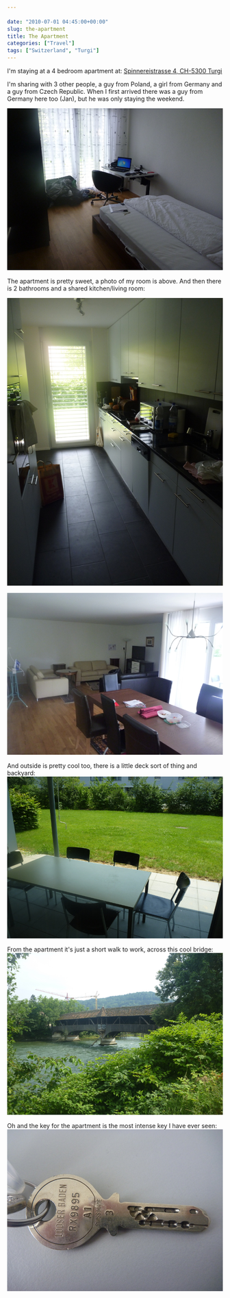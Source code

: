 ```yaml
---

date: "2010-07-01 04:45:00+00:00"
slug: the-apartment
title: The Apartment
categories: ["Travel"]
tags: ["Switzerland", "Turgi"]
---
```



I'm staying at a 4 bedroom apartment at: [Spinnereistrasse 4, CH-5300 Turgi](https://goo.gl/maps/dyhCfB9MG2F2)

I'm sharing with 3 other people, a guy from Poland, a girl from Germany and a guy from Czech Republic. When I first arrived there was a guy from Germany here too (Jan), but he was only staying the weekend.

![Room](p1010730.jpg)

The apartment is pretty sweet, a photo of my room is above. And then there is 2 bathrooms and a shared kitchen/living room:

![Kitchen](p1010733.jpg)

![Dining](p1010735.jpg)

And outside is pretty cool too, there is a little deck sort of thing and backyard:
![Patio](p1010736.jpg)

From the apartment it's just a short walk to work, across this cool bridge:
![Walk](p1010802.jpg)

Oh and the key for the apartment is the most intense key I have ever seen:
![Key](p1010755.jpg)
